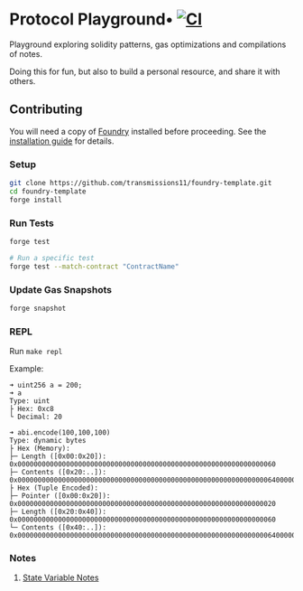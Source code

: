 # Protocol Playground• [![CI](https://github.com/transmissions11/foundry-template/actions/workflows/tests.yml/badge.svg)](https://github.com/transmissions11/foundry-template/actions/workflows/tests.yml)

Playground exploring solidity patterns, gas optimizations and compilations of notes.

Doing this for fun, but also to build a personal resource, and share it with others.

## Contributing

You will need a copy of [Foundry](https://github.com/foundry-rs/foundry) installed before proceeding. See the [installation guide](https://github.com/foundry-rs/foundry#installation) for details.

### Setup

```sh
git clone https://github.com/transmissions11/foundry-template.git
cd foundry-template
forge install
```

### Run Tests

```sh
forge test

# Run a specific test
forge test --match-contract "ContractName"
```

### Update Gas Snapshots

```sh
forge snapshot
```

### REPL
Run `make repl`

Example:
```
➜ uint256 a = 200;
➜ a
Type: uint
├ Hex: 0xc8
└ Decimal: 20

➜ abi.encode(100,100,100)
Type: dynamic bytes
├ Hex (Memory):
├─ Length ([0x00:0x20]): 0x0000000000000000000000000000000000000000000000000000000000000060
├─ Contents ([0x20:..]): 0x000000000000000000000000000000000000000000000000000000000000006400000000000000000000000000000000000000000000000000000000000000640000000000000000000000000000000000000000000000000000000000000064
├ Hex (Tuple Encoded):
├─ Pointer ([0x00:0x20]): 0x0000000000000000000000000000000000000000000000000000000000000020
├─ Length ([0x20:0x40]): 0x0000000000000000000000000000000000000000000000000000000000000060
└─ Contents ([0x40:..]): 0x000000000000000000000000000000000000000000000000000000000000006400000000000000000000000000000000000000000000000000000000000000640000000000000000000000000000000000000000000000000000000000000064
```

### Notes

1. [State Variable Notes](./notes/state-variable.md)
